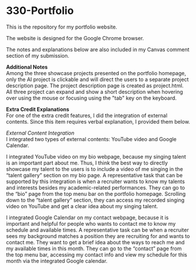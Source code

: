 # 330-Portfolio

This is the repository for my portfolio website. 

The website is designed for the Google Chrome browser.

The notes and explanations below are also included in my Canvas comment section of my submission. 

**Additional Notes** <br>
Among the three showcase projects presented on the portfolio homepage, only the AI project is clickable and will direct the users to a separate project description page. The project description page is created as project.html.
All three project can expand and show a short description when hovering over using the mouse or focusing using the "tab" key on the keyboard.

**Extra Credit Explanations** <br>
For one of the extra credit features, I did the integration of external contents. Since this item requires verbal explanation, I provided them below. 

<i>External Content Integration</i> <br>
I integrated two types of external contents: YouTube video and Google Calendar. 

I integrated YouTube video on my bio webpage, because my singing talent is an important part about me. Thus, I think the best way to directly showcase my talent to the users is to include a video of me singing in the “talent gallery” section on my bio page. A representative task that can be supported by this integration is when a recruiter wants to know my talents and interests besides my academic-related performances. They can go to the “bio” page from the top menu bar on the portfolio homepage. Scrolling down to the “talent gallery” section, they can access my recorded singing video on YouTube and get a clear idea about my singing talent. 

I integrated Google Calendar on my contact webpage, because it is important and helpful for people who wants to contact me to know my schedule and available times. A representative task can be when a recruiter sees my background matches a position they are recruiting for and wants to contact me. They want to get a brief idea about the ways to reach me and my available times in this month. They can go to the “contact” page from the top menu bar, accessing my contact info and view my schedule for this month via the integrated Google calendar. 
